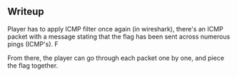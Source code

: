 ## Writeup

Player has to apply ICMP filter once again (in wireshark), there's an ICMP packet with a message stating that the flag has been sent across numerous pings (ICMP's). F

From there, the player can go through each packet one by one, and piece the flag together.
